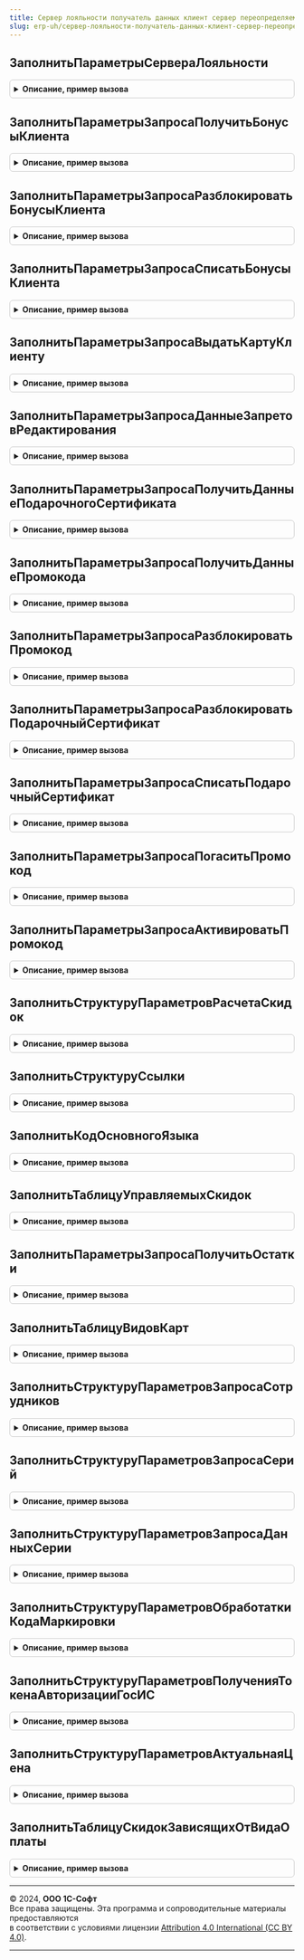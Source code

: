 ```yaml
---
title: Сервер лояльности получатель данных клиент сервер переопределяемый
slug: erp-uh/сервер-лояльности-получатель-данных-клиент-сервер-переопределяемый
---
```



## ЗаполнитьПараметрыСервераЛояльности
<details style="margin: 1em 0; padding: 0.5em; border: 1px solid #ccc; border-radius: 6px;">

<summary style="font-weight: bold; cursor: pointer;">Описание, пример вызова</summary>

```bsl

// Заполняет структуру параметров запроса для сервера лояльности
//
// Параметры:
//  ОсновныеПараметры - Структура - Структура для заполнения параметров запроса к серверу см. СерверЛояльностиПолучательДанныхКлиентСервер.ПараметрыЗапросаКСерверу
//  ЗначенияПараметровЗапроса - Структура - Структура для заполнения ОсновныеПараметры
//
Процедура ЗаполнитьПараметрыСервераЛояльности(ОсновныеПараметры, ЗначенияПараметровЗапроса) Экспорт
```

Пример вызова
```bsl
СерверЛояльностиПолучательДанныхКлиентСерверПереопределяемый.ЗаполнитьПараметрыСервераЛояльности(ОсновныеПараметры, ЗначенияПараметровЗапроса) 
```
</details>

## ЗаполнитьПараметрыЗапросаПолучитьБонусыКлиента
<details style="margin: 1em 0; padding: 0.5em; border: 1px solid #ccc; border-radius: 6px;">

<summary style="font-weight: bold; cursor: pointer;">Описание, пример вызова</summary>

```bsl

// Заполняет структуру параметров метода запроса ПолучитьБонусыКлиента
//
// Параметры:
//  ПараметрыМетода - Структура - Структура для заполнения параметров метода запроса к серверу см. СерверЛояльностиПолучательДанныхКлиентСервер.ПараметрыМетодовБонуснойПодсистемы
//  ЗначенияПараметровМетода - Структура - Структура для заполнения ПараметрыМетода
//
Процедура ЗаполнитьПараметрыЗапросаПолучитьБонусыКлиента(ПараметрыМетода, ЗначенияПараметровМетода) Экспорт
```

Пример вызова
```bsl
СерверЛояльностиПолучательДанныхКлиентСерверПереопределяемый.ЗаполнитьПараметрыЗапросаПолучитьБонусыКлиента(ПараметрыМетода, ЗначенияПараметровМетода) 
```
</details>

## ЗаполнитьПараметрыЗапросаРазблокироватьБонусыКлиента
<details style="margin: 1em 0; padding: 0.5em; border: 1px solid #ccc; border-radius: 6px;">

<summary style="font-weight: bold; cursor: pointer;">Описание, пример вызова</summary>

```bsl

// Заполняет структуру параметров метода запроса РазблокироватьБонусыКлиента
//
// Параметры:
//  ПараметрыМетода - Структура - Структура для заполнения параметров метода запроса к серверу см. СерверЛояльностиПолучательДанныхКлиентСервер.ПараметрыМетодовБонуснойПодсистемы
//  ЗначенияПараметровМетода - Структура - Структура для заполнения ПараметрыМетода
//
Процедура ЗаполнитьПараметрыЗапросаРазблокироватьБонусыКлиента(ПараметрыМетода, ЗначенияПараметровМетода) Экспорт
```

Пример вызова
```bsl
СерверЛояльностиПолучательДанныхКлиентСерверПереопределяемый.ЗаполнитьПараметрыЗапросаРазблокироватьБонусыКлиента(ПараметрыМетода, ЗначенияПараметровМетода) 
```
</details>

## ЗаполнитьПараметрыЗапросаСписатьБонусыКлиента
<details style="margin: 1em 0; padding: 0.5em; border: 1px solid #ccc; border-radius: 6px;">

<summary style="font-weight: bold; cursor: pointer;">Описание, пример вызова</summary>

```bsl

// Заполняет структуру параметров метода запроса СписатьБонусыКлиента
//
// Параметры:
//  ПараметрыМетода - Структура - Структура для заполнения параметров метода запроса к серверу см. СерверЛояльностиПолучательДанныхКлиентСервер.ПараметрыМетодовБонуснойПодсистемы
//  ЗначенияПараметровМетода - Структура - Структура для заполнения ПараметрыМетода
//
Процедура ЗаполнитьПараметрыЗапросаСписатьБонусыКлиента(ПараметрыМетода, ЗначенияПараметровМетода) Экспорт
```

Пример вызова
```bsl
СерверЛояльностиПолучательДанныхКлиентСерверПереопределяемый.ЗаполнитьПараметрыЗапросаСписатьБонусыКлиента(ПараметрыМетода, ЗначенияПараметровМетода) 
```
</details>

## ЗаполнитьПараметрыЗапросаВыдатьКартуКлиенту
<details style="margin: 1em 0; padding: 0.5em; border: 1px solid #ccc; border-radius: 6px;">

<summary style="font-weight: bold; cursor: pointer;">Описание, пример вызова</summary>

```bsl

// Заполняет структуру параметров метода запроса ВыдатьКартуКлиенту
//
// Параметры:
//  ПараметрыМетода - Структура - Структура для заполнения параметров метода запроса к серверу см. СерверЛояльностиПолучательДанныхКлиентСервер.ПараметрыМетодовБонуснойПодсистемы
//  ЗначенияПараметровМетода - Структура - Структура для заполнения ПараметрыМетода
//
Процедура ЗаполнитьПараметрыЗапросаВыдатьКартуКлиенту(ПараметрыМетода, ЗначенияПараметровМетода) Экспорт
```

Пример вызова
```bsl
СерверЛояльностиПолучательДанныхКлиентСерверПереопределяемый.ЗаполнитьПараметрыЗапросаВыдатьКартуКлиенту(ПараметрыМетода, ЗначенияПараметровМетода) 
```
</details>

## ЗаполнитьПараметрыЗапросаДанныеЗапретовРедактирования
<details style="margin: 1em 0; padding: 0.5em; border: 1px solid #ccc; border-radius: 6px;">

<summary style="font-weight: bold; cursor: pointer;">Описание, пример вызова</summary>

```bsl

// Заполняет структуру параметров метода запроса ИнформацияОЗапретахПродаж
//
// Параметры:
//  ПараметрыМетода - Структура - Структура для заполнения параметров метода запроса к серверу см. СерверЛояльностиПолучательДанныхКлиентСервер.ПараметрыМетодовБонуснойПодсистемы
//  ЗначенияПараметровМетода - Структура - Структура для заполнения ПараметрыМетода
//
Процедура ЗаполнитьПараметрыЗапросаДанныеЗапретовРедактирования(ПараметрыМетода, ЗначенияПараметровМетода) Экспорт
```

Пример вызова
```bsl
СерверЛояльностиПолучательДанныхКлиентСерверПереопределяемый.ЗаполнитьПараметрыЗапросаДанныеЗапретовРедактирования(ПараметрыМетода, ЗначенияПараметровМетода) 
```
</details>

## ЗаполнитьПараметрыЗапросаПолучитьДанныеПодарочногоСертификата
<details style="margin: 1em 0; padding: 0.5em; border: 1px solid #ccc; border-radius: 6px;">

<summary style="font-weight: bold; cursor: pointer;">Описание, пример вызова</summary>

```bsl

// Заполняет структуру параметров метода запроса ПолучитьДанныеПодарочногоСертификата
//
// Параметры:
//  ПараметрыМетода - Структура - Структура для заполнения параметров метода запроса к серверу см. СерверЛояльностиПолучательДанныхКлиентСервер.ПараметрыМетодовБонуснойПодсистемы
//  ЗначенияПараметровМетода - Структура - Структура для заполнения ПараметрыМетода
//
Процедура ЗаполнитьПараметрыЗапросаПолучитьДанныеПодарочногоСертификата(ПараметрыМетода, ЗначенияПараметровМетода) Экспорт
```

Пример вызова
```bsl
СерверЛояльностиПолучательДанныхКлиентСерверПереопределяемый.ЗаполнитьПараметрыЗапросаПолучитьДанныеПодарочногоСертификата(ПараметрыМетода, ЗначенияПараметровМетода) 
```
</details>

## ЗаполнитьПараметрыЗапросаПолучитьДанныеПромокода
<details style="margin: 1em 0; padding: 0.5em; border: 1px solid #ccc; border-radius: 6px;">

<summary style="font-weight: bold; cursor: pointer;">Описание, пример вызова</summary>

```bsl

// Заполняет структуру параметров метода запроса ПолучитьДанныеПромокода
//
// Параметры:
//  ПараметрыМетода - Структура - Структура для заполнения параметров метода запроса к серверу см. СерверЛояльностиПолучательДанныхКлиентСервер.ПараметрыМетодовБонуснойПодсистемы
//  ЗначенияПараметровМетода - Структура - Структура для заполнения ПараметрыМетода
//
Процедура ЗаполнитьПараметрыЗапросаПолучитьДанныеПромокода(ПараметрыМетода, ЗначенияПараметровМетода) Экспорт
```

Пример вызова
```bsl
СерверЛояльностиПолучательДанныхКлиентСерверПереопределяемый.ЗаполнитьПараметрыЗапросаПолучитьДанныеПромокода(ПараметрыМетода, ЗначенияПараметровМетода) 
```
</details>

## ЗаполнитьПараметрыЗапросаРазблокироватьПромокод
<details style="margin: 1em 0; padding: 0.5em; border: 1px solid #ccc; border-radius: 6px;">

<summary style="font-weight: bold; cursor: pointer;">Описание, пример вызова</summary>

```bsl

// Заполняет структуру параметров метода запроса РазблокироватьПромокод
//
// Параметры:
//  ПараметрыМетода - Структура - Структура для заполнения параметров метода запроса к серверу см. СерверЛояльностиПолучательДанныхКлиентСервер.ПараметрыМетодовБонуснойПодсистемы
//  ЗначенияПараметровМетода - Структура - Структура для заполнения ПараметрыМетода
//
Процедура ЗаполнитьПараметрыЗапросаРазблокироватьПромокод(ПараметрыМетода, ЗначенияПараметровМетода) Экспорт
```

Пример вызова
```bsl
СерверЛояльностиПолучательДанныхКлиентСерверПереопределяемый.ЗаполнитьПараметрыЗапросаРазблокироватьПромокод(ПараметрыМетода, ЗначенияПараметровМетода) 
```
</details>

## ЗаполнитьПараметрыЗапросаРазблокироватьПодарочныйСертификат
<details style="margin: 1em 0; padding: 0.5em; border: 1px solid #ccc; border-radius: 6px;">

<summary style="font-weight: bold; cursor: pointer;">Описание, пример вызова</summary>

```bsl

// Заполняет структуру параметров метода запроса РазблокироватьПодарочныйСертификат
//
// Параметры:
//  ПараметрыМетода - Структура - Структура для заполнения параметров метода запроса к серверу см. СерверЛояльностиПолучательДанныхКлиентСервер.ПараметрыМетодовБонуснойПодсистемы
//  ЗначенияПараметровМетода - Структура - Структура для заполнения ПараметрыМетода
//
Процедура ЗаполнитьПараметрыЗапросаРазблокироватьПодарочныйСертификат(ПараметрыМетода, ЗначенияПараметровМетода) Экспорт
```

Пример вызова
```bsl
СерверЛояльностиПолучательДанныхКлиентСерверПереопределяемый.ЗаполнитьПараметрыЗапросаРазблокироватьПодарочныйСертификат(ПараметрыМетода, ЗначенияПараметровМетода) 
```
</details>

## ЗаполнитьПараметрыЗапросаСписатьПодарочныйСертификат
<details style="margin: 1em 0; padding: 0.5em; border: 1px solid #ccc; border-radius: 6px;">

<summary style="font-weight: bold; cursor: pointer;">Описание, пример вызова</summary>

```bsl

// Заполняет структуру параметров метода запроса СписатьПодарочныйСертификат
//
// Параметры:
//  ПараметрыМетода - Структура - Структура для заполнения параметров метода запроса к серверу см. СерверЛояльностиПолучательДанныхКлиентСервер.ПараметрыМетодовБонуснойПодсистемы
//  ЗначенияПараметровМетода - Структура - Структура для заполнения ПараметрыМетода
//
Процедура ЗаполнитьПараметрыЗапросаСписатьПодарочныйСертификат(ПараметрыМетода, ЗначенияПараметровМетода) Экспорт
```

Пример вызова
```bsl
СерверЛояльностиПолучательДанныхКлиентСерверПереопределяемый.ЗаполнитьПараметрыЗапросаСписатьПодарочныйСертификат(ПараметрыМетода, ЗначенияПараметровМетода) 
```
</details>

## ЗаполнитьПараметрыЗапросаПогаситьПромокод
<details style="margin: 1em 0; padding: 0.5em; border: 1px solid #ccc; border-radius: 6px;">

<summary style="font-weight: bold; cursor: pointer;">Описание, пример вызова</summary>

```bsl

// Заполняет структуру параметров метода запроса ПогаситьПромокод
//
// Параметры:
//  ПараметрыМетода - Структура - Структура для заполнения параметров метода запроса к серверу см. СерверЛояльностиПолучательДанныхКлиентСервер.ПараметрыМетодовБонуснойПодсистемы
//  ЗначенияПараметровМетода - Структура - Структура для заполнения ПараметрыМетода
//
Процедура ЗаполнитьПараметрыЗапросаПогаситьПромокод(ПараметрыМетода, ЗначенияПараметровМетода) Экспорт
```

Пример вызова
```bsl
СерверЛояльностиПолучательДанныхКлиентСерверПереопределяемый.ЗаполнитьПараметрыЗапросаПогаситьПромокод(ПараметрыМетода, ЗначенияПараметровМетода) 
```
</details>

## ЗаполнитьПараметрыЗапросаАктивироватьПромокод
<details style="margin: 1em 0; padding: 0.5em; border: 1px solid #ccc; border-radius: 6px;">

<summary style="font-weight: bold; cursor: pointer;">Описание, пример вызова</summary>

```bsl

// Заполняет структуру параметров метода запроса АктивироватьПромокод
//
// Параметры:
//  ПараметрыМетода - Структура - Структура для заполнения параметров метода запроса к серверу см. СерверЛояльностиПолучательДанныхКлиентСервер.ПараметрыМетодовБонуснойПодсистемы
//  ЗначенияПараметровМетода - Структура - Структура для заполнения ПараметрыМетода
//
Процедура ЗаполнитьПараметрыЗапросаАктивироватьПромокод(ПараметрыМетода, ЗначенияПараметровМетода) Экспорт
```

Пример вызова
```bsl
СерверЛояльностиПолучательДанныхКлиентСерверПереопределяемый.ЗаполнитьПараметрыЗапросаАктивироватьПромокод(ПараметрыМетода, ЗначенияПараметровМетода) 
```
</details>

## ЗаполнитьСтруктуруПараметровРасчетаСкидок
<details style="margin: 1em 0; padding: 0.5em; border: 1px solid #ccc; border-radius: 6px;">

<summary style="font-weight: bold; cursor: pointer;">Описание, пример вызова</summary>

```bsl

// Заполняет структуру параметров метода запроса РассчитатьАвтоматическиеСкидки
//
// Параметры:
//  СтруктураПараметровРасчетаСкидок - Структура - Структура для заполнения параметров метода запроса к серверу см. СерверЛояльностиПолучательДанныхКлиентСервер.СтруктураПараметровРасчетаСкидок
//  ЗначенияПараметровМетода - Структура - Структура для заполнения СтруктураПараметровРасчетаСкидок
//
Процедура ЗаполнитьСтруктуруПараметровРасчетаСкидок(СтруктураПараметровРасчетаСкидок, ЗначенияПараметровМетода) Экспорт
```

Пример вызова
```bsl
СерверЛояльностиПолучательДанныхКлиентСерверПереопределяемый.ЗаполнитьСтруктуруПараметровРасчетаСкидок(СтруктураПараметровРасчетаСкидок, ЗначенияПараметровМетода) 
```
</details>

## ЗаполнитьСтруктуруСсылки
<details style="margin: 1em 0; padding: 0.5em; border: 1px solid #ccc; border-radius: 6px;">

<summary style="font-weight: bold; cursor: pointer;">Описание, пример вызова</summary>

```bsl

// Заполняет структуру ссылки для передачи серверу лояльности
//
// Параметры:
//  СтруктураСсылки - Структура - Структура ссылки см. СерверЛояльностиПолучательДанныхКлиентСервер.ПолучитьСтруктуруСсылки
//  Ссылка - ЛюбаяСсылка
//
Процедура ЗаполнитьСтруктуруСсылки(СтруктураСсылки, Ссылка) Экспорт
```

Пример вызова
```bsl
СерверЛояльностиПолучательДанныхКлиентСерверПереопределяемый.ЗаполнитьСтруктуруСсылки(СтруктураСсылки, Ссылка) 
```
</details>

## ЗаполнитьКодОсновногоЯзыка
<details style="margin: 1em 0; padding: 0.5em; border: 1px solid #ccc; border-radius: 6px;">

<summary style="font-weight: bold; cursor: pointer;">Описание, пример вызова</summary>

```bsl

// Заполняет код основного языка конфигурации, например "ru".
//
// Параметры:
//  КодОсновногоЯзыка - Строка
//
Процедура ЗаполнитьКодОсновногоЯзыка(КодОсновногоЯзыка) Экспорт
```

Пример вызова
```bsl
СерверЛояльностиПолучательДанныхКлиентСерверПереопределяемый.ЗаполнитьКодОсновногоЯзыка(КодОсновногоЯзыка) 
```
</details>

## ЗаполнитьТаблицуУправляемыхСкидок
<details style="margin: 1em 0; padding: 0.5em; border: 1px solid #ccc; border-radius: 6px;">

<summary style="font-weight: bold; cursor: pointer;">Описание, пример вызова</summary>

```bsl

// Заполняет список управляемых скидок
//
// Параметры:
//  Результат - ТаблицаЗначений - возвращаемое значение
//  ПараметрыРасчета - Структура - структура, содержащая в себе параметры отбора управляемых скидок
//
Процедура ЗаполнитьТаблицуУправляемыхСкидок(Результат, ПараметрыРасчета = Неопределено) Экспорт
```

Пример вызова
```bsl
СерверЛояльностиПолучательДанныхКлиентСерверПереопределяемый.ЗаполнитьТаблицуУправляемыхСкидок(Результат, ПараметрыРасчета);
```
</details>

## ЗаполнитьПараметрыЗапросаПолучитьОстатки
<details style="margin: 1em 0; padding: 0.5em; border: 1px solid #ccc; border-radius: 6px;">

<summary style="font-weight: bold; cursor: pointer;">Описание, пример вызова</summary>

```bsl

// Заполняет структуру параметров метода запроса ПолучитьОстатки
//
// Параметры:
//  ПараметрыМетода - Структура - Структура для заполнения параметров метода запроса к серверу см. СерверЛояльностиПолучательДанныхКлиентСервер.СтруктураПараметровПолученияОстатков
//  ЗначенияПараметровМетода - Структура - Структура для заполнения ПараметрыМетода
//
Процедура ЗаполнитьПараметрыЗапросаПолучитьОстатки(ПараметрыМетода, ЗначенияПараметровМетода) Экспорт
```

Пример вызова
```bsl
СерверЛояльностиПолучательДанныхКлиентСерверПереопределяемый.ЗаполнитьПараметрыЗапросаПолучитьОстатки(ПараметрыМетода, ЗначенияПараметровМетода) 
```
</details>

## ЗаполнитьТаблицуВидовКарт
<details style="margin: 1em 0; padding: 0.5em; border: 1px solid #ccc; border-radius: 6px;">

<summary style="font-weight: bold; cursor: pointer;">Описание, пример вызова</summary>

```bsl

// Заполняет список видов карт
//
// Параметры:
//  Результат - ТаблицаЗначений - возвращаемое значение
//
Процедура ЗаполнитьТаблицуВидовКарт(Результат) Экспорт
```

Пример вызова
```bsl
СерверЛояльностиПолучательДанныхКлиентСерверПереопределяемый.ЗаполнитьТаблицуВидовКарт(Результат) 
```
</details>

## ЗаполнитьСтруктуруПараметровЗапросаСотрудников
<details style="margin: 1em 0; padding: 0.5em; border: 1px solid #ccc; border-radius: 6px;">

<summary style="font-weight: bold; cursor: pointer;">Описание, пример вызова</summary>

```bsl

// Заполняет структуру параметров метода запроса ЗаполнитьТаблицуСотрудников
//
// Параметры:
//  СтруктураПараметровЗапросаСотрудников - см. СерверЛояльностиПолучательДанныхКлиентСервер.СтруктураПараметровЗапросаСотрудников
//  ЗначенияПараметровМетода - Структура - Структура для заполнения СтруктураПараметровЗапросаСотрудников
//
Процедура ЗаполнитьСтруктуруПараметровЗапросаСотрудников(СтруктураПараметровЗапросаСотрудников, ЗначенияПараметровМетода) Экспорт
```

Пример вызова
```bsl
СерверЛояльностиПолучательДанныхКлиентСерверПереопределяемый.ЗаполнитьСтруктуруПараметровЗапросаСотрудников(СтруктураПараметровЗапросаСотрудников, ЗначенияПараметровМетода) 
```
</details>

## ЗаполнитьСтруктуруПараметровЗапросаСерий
<details style="margin: 1em 0; padding: 0.5em; border: 1px solid #ccc; border-radius: 6px;">

<summary style="font-weight: bold; cursor: pointer;">Описание, пример вызова</summary>

```bsl

// Заполняет структуру параметров метода запроса ЗаполнитьСписокВыбораСерийНоменклатуры
//
// Параметры:
//  СтруктураПараметровЗапросаСерий - см. СерверЛояльностиПолучательДанныхКлиентСервер.СтруктураПараметровРасчетаСкидок
//  ЗначенияПараметровМетода - Структура - Структура для заполнения СтруктураПараметровРасчетаСкидок
//
Процедура ЗаполнитьСтруктуруПараметровЗапросаСерий(СтруктураПараметровЗапросаСерий, ЗначенияПараметровМетода) Экспорт
```

Пример вызова
```bsl
СерверЛояльностиПолучательДанныхКлиентСерверПереопределяемый.ЗаполнитьСтруктуруПараметровЗапросаСерий(СтруктураПараметровЗапросаСерий, ЗначенияПараметровМетода) 
```
</details>

## ЗаполнитьСтруктуруПараметровЗапросаДанныхСерии
<details style="margin: 1em 0; padding: 0.5em; border: 1px solid #ccc; border-radius: 6px;">

<summary style="font-weight: bold; cursor: pointer;">Описание, пример вызова</summary>

```bsl

// Заполняет структуру параметров метода запроса ЗаполнитьДанныеСерииПоИдентификатору
//
// Параметры:
//  СтруктураПараметровЗапросаСерий - см. СерверЛояльностиПолучательДанныхКлиентСервер.СтруктураПараметровРасчетаСкидок
//  ЗначенияПараметровМетода - Структура - Структура для заполнения СтруктураПараметровРасчетаСкидок
//
Процедура ЗаполнитьСтруктуруПараметровЗапросаДанныхСерии(СтруктураПараметровЗапросаСерий, ЗначенияПараметровМетода) Экспорт
```

Пример вызова
```bsl
СерверЛояльностиПолучательДанныхКлиентСерверПереопределяемый.ЗаполнитьСтруктуруПараметровЗапросаДанныхСерии(СтруктураПараметровЗапросаСерий, ЗначенияПараметровМетода) 
```
</details>

## ЗаполнитьСтруктуруПараметровОбработаткиКодаМаркировки
<details style="margin: 1em 0; padding: 0.5em; border: 1px solid #ccc; border-radius: 6px;">

<summary style="font-weight: bold; cursor: pointer;">Описание, пример вызова</summary>

```bsl

// Заполняет структуру параметров метода запроса ОбработатьКодМаркировки
//
// Параметры:
//  СтруктураПараметровОбработаткиКодаМаркировки - Структура - Структура для заполнения параметров метода запроса к серверу
//  ЗначенияПараметровМетода - Структура - Структура для заполнения СтруктураПараметровОбработаткиКодаМаркировки
//
Процедура ЗаполнитьСтруктуруПараметровОбработаткиКодаМаркировки(СтруктураПараметровОбработаткиКодаМаркировки, ЗначенияПараметровМетода) Экспорт
```

Пример вызова
```bsl
СерверЛояльностиПолучательДанныхКлиентСерверПереопределяемый.ЗаполнитьСтруктуруПараметровОбработаткиКодаМаркировки(СтруктураПараметровОбработаткиКодаМаркировки, ЗначенияПараметровМетода) 
```
</details>

## ЗаполнитьСтруктуруПараметровПолученияТокенаАвторизацииГосИС
<details style="margin: 1em 0; padding: 0.5em; border: 1px solid #ccc; border-radius: 6px;">

<summary style="font-weight: bold; cursor: pointer;">Описание, пример вызова</summary>

```bsl

// Заполняет структуру параметров метода запроса ПолучитьТокенАвторизацииГосИС
//
// Параметры:
//  СтруктураПараметровПолученияТокенаАвторизацииГосИС - Структура - Структура для заполнения параметров метода запроса к серверу
//  ЗначенияПараметровМетода - Структура - Структура для заполнения СтруктураПараметровПолученияТокенаАвторизацииГосИС
//
Процедура ЗаполнитьСтруктуруПараметровПолученияТокенаАвторизацииГосИС(СтруктураПараметровПолученияТокенаАвторизацииГосИС, ЗначенияПараметровМетода) Экспорт
```

Пример вызова
```bsl
СерверЛояльностиПолучательДанныхКлиентСерверПереопределяемый.ЗаполнитьСтруктуруПараметровПолученияТокенаАвторизацииГосИС(СтруктураПараметровПолученияТокенаАвторизацииГосИС, ЗначенияПараметровМетода) 
```
</details>

## ЗаполнитьСтруктуруПараметровАктуальнаяЦена
<details style="margin: 1em 0; padding: 0.5em; border: 1px solid #ccc; border-radius: 6px;">

<summary style="font-weight: bold; cursor: pointer;">Описание, пример вызова</summary>

```bsl

// Заполняет структуру параметров метода запроса ЗаполнитьСтруктуруПараметровАктуальнаяЦена
//
// Параметры:
//  СтруктураПараметровЗапросаЦены - Структура - Структура для заполнения параметров метода запроса к серверу см. СерверЛояльностиПолучательДанныхКлиентСервер.СтруктураПараметровЗапросаЦены()
//  ЗначенияПараметровМетода - Структура - Структура для заполнения СтруктураПараметровРасчетаСкидок
//
Процедура ЗаполнитьСтруктуруПараметровАктуальнаяЦена(СтруктураПараметровЗапросаЦены, ЗначенияПараметровМетода) Экспорт
```

Пример вызова
```bsl
СерверЛояльностиПолучательДанныхКлиентСерверПереопределяемый.ЗаполнитьСтруктуруПараметровАктуальнаяЦена(СтруктураПараметровЗапросаЦены, ЗначенияПараметровМетода) 
```
</details>

## ЗаполнитьТаблицуСкидокЗависящихОтВидаОплаты
<details style="margin: 1em 0; padding: 0.5em; border: 1px solid #ccc; border-radius: 6px;">

<summary style="font-weight: bold; cursor: pointer;">Описание, пример вызова</summary>

```bsl

// Заполняет список скидок, зависящих от вида оплаты
//
// Параметры:
//  Результат - ТаблицаЗначений - возвращаемое значение
//
Процедура ЗаполнитьТаблицуСкидокЗависящихОтВидаОплаты(Результат) Экспорт
```

Пример вызова
```bsl
СерверЛояльностиПолучательДанныхКлиентСерверПереопределяемый.ЗаполнитьТаблицуСкидокЗависящихОтВидаОплаты(Результат) 
```
</details>

---

© 2024, **ООО 1С-Софт**  
Все права защищены. Эта программа и сопроводительные материалы предоставляются  
в соответствии с условиями лицензии [Attribution 4.0 International (CC BY 4.0)](https://creativecommons.org/licenses/by/4.0/legalcode).

---
